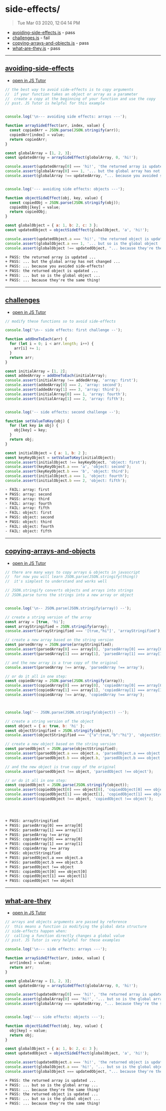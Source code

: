 # side-effects/ 

> Tue Mar 03 2020, 12:04:14 PM

* [avoiding-side-effects.js](#avoiding-side-effects) - pass
* [challenges.js](#challenges) - fail
* [copying-arrays-and-objects.js](#copying-arrays-and-objects) - pass
* [what-are-they.js](#what-are-they) - pass

---

## [avoiding-side-effects](./avoiding-side-effects.js)

* [open in JS Tutor](http://www.pythontutor.com/live.html#code=%2F%2F%20the%20best%20way%20to%20avoid%20side-effects%20is%20to%20copy%20arguments%0A%2F%2F%20%20if%20your%20function%20takes%20an%20object%20or%20array%20as%20a%20parameter%0A%2F%2F%20%20create%20a%20copy%20at%20the%20beginning%20of%20your%20function%20and%20use%20the%20copy%0A%2F%2F%20psst.%20JS%20Tutor%20is%20helpful%20for%20this%20example%0A%0A%0Aconsole.log%28'%5Cn---%20avoiding%20side%20effects%3A%20arrays%20---'%29%3B%0A%0Afunction%20arraySideEffect%28arr%2C%20index%2C%20value%29%20%7B%0A%20%20const%20copiedArr%20%3D%20JSON.parse%28JSON.stringify%28arr%29%29%3B%0A%20%20copiedArr%5Bindex%5D%20%3D%20value%3B%0A%20%20return%20copiedArr%3B%0A%7D%0A%0Aconst%20globalArray%20%3D%20%5B1%2C%202%2C%203%5D%3B%0Aconst%20updatedArray%20%3D%20arraySideEffect%28globalArray%2C%200%2C%20'hi!'%29%3B%0A%0Aconsole.assert%28updatedArray%5B0%5D%20%3D%3D%3D%20'hi!'%2C%20'the%20returned%20array%20is%20updated%20...'%29%3B%0Aconsole.assert%28globalArray%5B0%5D%20%3D%3D%3D%201%2C%20'...%20but%20the%20global%20array%20has%20not%20changed%20...'%29%3B%0Aconsole.assert%28globalArray%20!%3D%3D%20updatedArray%2C%20%22...%20because%20you%20avoided%20side-effects!%22%29%3B%0A%0A%0Aconsole.log%28'---%20avoiding%20side%20effects%3A%20objects%20---'%29%3B%0A%0Afunction%20objectSideEffect%28obj%2C%20key%2C%20value%29%20%7B%0A%20%20const%20copiedObj%20%3D%20JSON.parse%28JSON.stringify%28obj%29%29%3B%0A%20%20copiedObj%5Bkey%5D%20%3D%20value%3B%0A%20%20return%20copiedObj%3B%0A%7D%0A%0Aconst%20globalObject%20%3D%20%7B%20a%3A%201%2C%20b%3A%202%2C%20c%3A%203%20%7D%3B%0Aconst%20updatedObject%20%3D%20objectSideEffect%28globalObject%2C%20'a'%2C%20'hi!'%29%3B%0A%0Aconsole.assert%28updatedObject.a%20%3D%3D%3D%20'hi!'%2C%20'the%20returned%20object%20is%20updated%20...'%29%3B%0Aconsole.assert%28globalObject.a%20%3D%3D%3D%201%2C%20'...%20but%20so%20is%20the%20global%20object%20...'%29%3B%0Aconsole.assert%28globalObject%20!%3D%3D%20updatedObject%2C%20%22...%20because%20they're%20the%20same%20thing!%22%29%3B%0A&cumulative=false&curInstr=2&heapPrimitives=nevernest&mode=display&origin=opt-live.js&py=js&rawInputLstJSON=%5B%5D&textReferences=false)

```js
// the best way to avoid side-effects is to copy arguments
//  if your function takes an object or array as a parameter
//  create a copy at the beginning of your function and use the copy
// psst. JS Tutor is helpful for this example


console.log('\n--- avoiding side effects: arrays ---');

function arraySideEffect(arr, index, value) {
  const copiedArr = JSON.parse(JSON.stringify(arr));
  copiedArr[index] = value;
  return copiedArr;
}

const globalArray = [1, 2, 3];
const updatedArray = arraySideEffect(globalArray, 0, 'hi!');

console.assert(updatedArray[0] === 'hi!', 'the returned array is updated ...');
console.assert(globalArray[0] === 1, '... but the global array has not changed ...');
console.assert(globalArray !== updatedArray, "... because you avoided side-effects!");


console.log('--- avoiding side effects: objects ---');

function objectSideEffect(obj, key, value) {
  const copiedObj = JSON.parse(JSON.stringify(obj));
  copiedObj[key] = value;
  return copiedObj;
}

const globalObject = { a: 1, b: 2, c: 3 };
const updatedObject = objectSideEffect(globalObject, 'a', 'hi!');

console.assert(updatedObject.a === 'hi!', 'the returned object is updated ...');
console.assert(globalObject.a === 1, '... but so is the global object ...');
console.assert(globalObject !== updatedObject, "... because they're the same thing!");

```

```txt
+ PASS: the returned array is updated ...
+ PASS: ... but the global array has not changed ...
+ PASS: ... because you avoided side-effects!
+ PASS: the returned object is updated ...
+ PASS: ... but so is the global object ...
+ PASS: ... because they're the same thing!
```

---

## [challenges](./challenges.js)

* [open in JS Tutor](http://www.pythontutor.com/live.html#code=%2F%2F%20modify%20these%20functions%20so%20to%20avoid%20side-effects%0A%0Aconsole.log%28'%5Cn--%20side%20effects%3A%20first%20challenge%20--'%29%3B%0A%0Afunction%20addOneToEach%28arr%29%20%7B%0A%20%20for%20%28let%20i%20%3D%200%3B%20i%20%3C%20arr.length%3B%20i%2B%2B%29%20%7B%0A%20%20%20%20arr%5Bi%5D%20%2B%3D%201%3B%0A%20%20%7D%0A%20%20return%20arr%3B%0A%7D%0A%0Aconst%20initialArray%20%3D%20%5B1%2C%202%5D%3B%0Aconst%20addedArray%20%3D%20addOneToEach%28initialArray%29%3B%0Aconsole.assert%28initialArray%20!%3D%3D%20addedArray%2C%20'array%3A%20first'%29%3B%0Aconsole.assert%28addedArray%5B0%5D%20%3D%3D%3D%202%2C%20'array%3A%20second'%29%3B%0Aconsole.assert%28addedArray%5B1%5D%20%3D%3D%3D%203%2C%20'array%3A%20third'%29%3B%0Aconsole.assert%28initialArray%5B0%5D%20%3D%3D%3D%201%2C%20'array%3A%20fourth'%29%3B%0Aconsole.assert%28initialArray%5B1%5D%20%3D%3D%3D%202%2C%20'array%3A%20fifth'%29%3B%0A%0A%0Aconsole.log%28'--%20side%20effects%3A%20second%20challenge%20--'%29%3B%0A%0Afunction%20setValueToKey%28obj%29%20%7B%0A%20%20for%20%28let%20key%20in%20obj%29%20%7B%0A%20%20%20%20obj%5Bkey%5D%20%3D%20key%3B%0A%20%20%7D%0A%20%20return%20obj%3B%0A%7D%0A%0Aconst%20initialObject%20%3D%20%7B%20a%3A%201%2C%20b%3A%202%20%7D%3B%0Aconst%20keyKeyObject%20%3D%20setValueToKey%28initialObject%29%3B%0Aconsole.assert%28initialObject%20!%3D%3D%20keyKeyObject%2C%20'object%3A%20first'%29%3B%0Aconsole.assert%28keyKeyObject.a%20%3D%3D%3D%20'a'%2C%20'object%3A%20second'%29%3B%0Aconsole.assert%28keyKeyObject.b%20%3D%3D%3D%20'b'%2C%20'object%3A%20third'%29%3B%0Aconsole.assert%28initialObject.a%20%3D%3D%3D%201%2C%20'object%3A%20fourth'%29%3B%0Aconsole.assert%28initialObject.b%20%3D%3D%3D%202%2C%20'object%3A%20fifth'%29%3B%0A&cumulative=false&curInstr=2&heapPrimitives=nevernest&mode=display&origin=opt-live.js&py=js&rawInputLstJSON=%5B%5D&textReferences=false)

```js
// modify these functions so to avoid side-effects

console.log('\n-- side effects: first challenge --');

function addOneToEach(arr) {
  for (let i = 0; i < arr.length; i++) {
    arr[i] += 1;
  }
  return arr;
}

const initialArray = [1, 2];
const addedArray = addOneToEach(initialArray);
console.assert(initialArray !== addedArray, 'array: first');
console.assert(addedArray[0] === 2, 'array: second');
console.assert(addedArray[1] === 3, 'array: third');
console.assert(initialArray[0] === 1, 'array: fourth');
console.assert(initialArray[1] === 2, 'array: fifth');


console.log('-- side effects: second challenge --');

function setValueToKey(obj) {
  for (let key in obj) {
    obj[key] = key;
  }
  return obj;
}

const initialObject = { a: 1, b: 2 };
const keyKeyObject = setValueToKey(initialObject);
console.assert(initialObject !== keyKeyObject, 'object: first');
console.assert(keyKeyObject.a === 'a', 'object: second');
console.assert(keyKeyObject.b === 'b', 'object: third');
console.assert(initialObject.a === 1, 'object: fourth');
console.assert(initialObject.b === 2, 'object: fifth');

```

```txt
- FAIL: array: first
+ PASS: array: second
+ PASS: array: third
- FAIL: array: fourth
- FAIL: array: fifth
- FAIL: object: first
+ PASS: object: second
+ PASS: object: third
- FAIL: object: fourth
- FAIL: object: fifth
```

---

## [copying-arrays-and-objects](./copying-arrays-and-objects.js)

* [open in JS Tutor](http://www.pythontutor.com/live.html#code=%2F%2F%20there%20are%20many%20ways%20to%20copy%20arrays%20%26%20objects%20in%20javascript%0A%2F%2F%20%20for%20now%20you%20will%20learn%20JSON.parse%28JSON.stringify%28thing%29%29%0A%2F%2F%20%20it's%20simplest%20to%20understand%20and%20works%20well%0A%0A%2F%2F%20JSON.stringify%20converts%20objects%20and%20arrays%20into%20strings%0A%2F%2F%20JSON.parse%20turns%20the%20strings%20into%20a%20new%20array%20or%20object%0A%0A%0Aconsole.log%28'%5Cn--%20JSON.parse%28JSON.stringify%28array%29%29%20--'%29%3B%0A%0A%2F%2F%20create%20a%20string%20version%20of%20the%20array%0Aconst%20array%20%3D%20%5Btrue%2C%20'hi'%5D%3B%0Aconst%20arrayStringified%20%3D%20JSON.stringify%28array%29%3B%0Aconsole.assert%28arrayStringified%20%3D%3D%3D%20'%5Btrue%2C%22hi%22%5D'%2C%20'arrayStringified'%29%3B%0A%0A%2F%2F%20create%20a%20new%20array%20based%20on%20the%20string%20version%0Aconst%20parsedArray%20%3D%20JSON.parse%28arrayStringified%29%3B%0Aconsole.assert%28parsedArray%5B0%5D%20%3D%3D%3D%20array%5B0%5D%2C%20'parsedArray%5B0%5D%20%3D%3D%3D%20array%5B0%5D'%29%3B%0Aconsole.assert%28parsedArray%5B1%5D%20%3D%3D%3D%20array%5B1%5D%2C%20'parsedArray%5B1%5D%20%3D%3D%3D%20array%5B1%5D'%29%3B%0A%0A%2F%2F%20and%20the%20new%20array%20is%20a%20true%20copy%20of%20the%20original%0Aconsole.assert%28parsedArray%20!%3D%3D%20array%2C%20'parsedArray%20!%3D%3D%20array'%29%3B%0A%0A%2F%2F%20or%20do%20it%20all%20in%20one%20step%3A%0Aconst%20copiedArray%20%3D%20JSON.parse%28JSON.stringify%28array%29%29%3B%0Aconsole.assert%28copiedArray%5B0%5D%20%3D%3D%3D%20array%5B0%5D%2C%20'copiedArray%5B0%5D%20%3D%3D%3D%20array%5B0%5D'%29%3B%0Aconsole.assert%28copiedArray%5B1%5D%20%3D%3D%3D%20array%5B1%5D%2C%20'copiedArray%5B1%5D%20%3D%3D%3D%20array%5B1%5D'%29%3B%0Aconsole.assert%28copiedArray%20!%3D%3D%20array%2C%20'copiedArray%20!%3D%3D%20array'%29%3B%0A%0A%0A%0Aconsole.log%28'--%20JSON.parse%28JSON.stringify%28object%29%29%20--'%29%3B%0A%0A%2F%2F%20create%20a%20string%20version%20of%20the%20object%0Aconst%20object%20%3D%20%7B%20a%3A%20true%2C%20b%3A%20'hi'%20%7D%3B%0Aconst%20objectStringified%20%3D%20JSON.stringify%28object%29%3B%0Aconsole.assert%28objectStringified%20%3D%3D%3D%20'%7B%22a%22%3Atrue%2C%22b%22%3A%22hi%22%7D'%2C%20'objectStringified'%29%3B%0A%0A%2F%2F%20create%20a%20new%20object%20based%20on%20the%20string%20version%0Aconst%20parsedObject%20%3D%20JSON.parse%28objectStringified%29%3B%0Aconsole.assert%28parsedObject.a%20%3D%3D%3D%20object.a%2C%20'parsedObject.a%20%3D%3D%3D%20object.a'%29%3B%0Aconsole.assert%28parsedObject.b%20%3D%3D%3D%20object.b%2C%20'parsedObject.b%20%3D%3D%3D%20object.b'%29%3B%0A%0A%2F%2F%20and%20the%20new%20object%20is%20true%20copy%20of%20the%20original%0Aconsole.assert%28parsedObject%20!%3D%3D%20object%2C%20'parsedObject%20!%3D%3D%20object'%29%3B%0A%0A%2F%2F%20or%20do%20it%20all%20in%20one%20step%3A%0Aconst%20copiedObject%20%3D%20JSON.parse%28JSON.stringify%28object%29%29%3B%0Aconsole.assert%28copiedObject%5B0%5D%20%3D%3D%3D%20object%5B0%5D%2C%20'copiedObject%5B0%5D%20%3D%3D%3D%20object%5B0%5D'%29%3B%0Aconsole.assert%28copiedObject%5B1%5D%20%3D%3D%3D%20object%5B1%5D%2C%20'copiedObject%5B1%5D%20%3D%3D%3D%20object%5B1%5D'%29%3B%0Aconsole.assert%28copiedObject%20!%3D%3D%20object%2C%20'copiedObject%20!%3D%3D%20object'%29%3B%0A%0A%0A%0A%0A&cumulative=false&curInstr=2&heapPrimitives=nevernest&mode=display&origin=opt-live.js&py=js&rawInputLstJSON=%5B%5D&textReferences=false)

```js
// there are many ways to copy arrays & objects in javascript
//  for now you will learn JSON.parse(JSON.stringify(thing))
//  it's simplest to understand and works well

// JSON.stringify converts objects and arrays into strings
// JSON.parse turns the strings into a new array or object


console.log('\n-- JSON.parse(JSON.stringify(array)) --');

// create a string version of the array
const array = [true, 'hi'];
const arrayStringified = JSON.stringify(array);
console.assert(arrayStringified === '[true,"hi"]', 'arrayStringified');

// create a new array based on the string version
const parsedArray = JSON.parse(arrayStringified);
console.assert(parsedArray[0] === array[0], 'parsedArray[0] === array[0]');
console.assert(parsedArray[1] === array[1], 'parsedArray[1] === array[1]');

// and the new array is a true copy of the original
console.assert(parsedArray !== array, 'parsedArray !== array');

// or do it all in one step:
const copiedArray = JSON.parse(JSON.stringify(array));
console.assert(copiedArray[0] === array[0], 'copiedArray[0] === array[0]');
console.assert(copiedArray[1] === array[1], 'copiedArray[1] === array[1]');
console.assert(copiedArray !== array, 'copiedArray !== array');



console.log('-- JSON.parse(JSON.stringify(object)) --');

// create a string version of the object
const object = { a: true, b: 'hi' };
const objectStringified = JSON.stringify(object);
console.assert(objectStringified === '{"a":true,"b":"hi"}', 'objectStringified');

// create a new object based on the string version
const parsedObject = JSON.parse(objectStringified);
console.assert(parsedObject.a === object.a, 'parsedObject.a === object.a');
console.assert(parsedObject.b === object.b, 'parsedObject.b === object.b');

// and the new object is true copy of the original
console.assert(parsedObject !== object, 'parsedObject !== object');

// or do it all in one step:
const copiedObject = JSON.parse(JSON.stringify(object));
console.assert(copiedObject[0] === object[0], 'copiedObject[0] === object[0]');
console.assert(copiedObject[1] === object[1], 'copiedObject[1] === object[1]');
console.assert(copiedObject !== object, 'copiedObject !== object');





```

```txt
+ PASS: arrayStringified
+ PASS: parsedArray[0] === array[0]
+ PASS: parsedArray[1] === array[1]
+ PASS: parsedArray !== array
+ PASS: copiedArray[0] === array[0]
+ PASS: copiedArray[1] === array[1]
+ PASS: copiedArray !== array
+ PASS: objectStringified
+ PASS: parsedObject.a === object.a
+ PASS: parsedObject.b === object.b
+ PASS: parsedObject !== object
+ PASS: copiedObject[0] === object[0]
+ PASS: copiedObject[1] === object[1]
+ PASS: copiedObject !== object
```

---

## [what-are-they](./what-are-they.js)

* [open in JS Tutor](http://www.pythontutor.com/live.html#code=%2F%2F%20arrays%20and%20objects%20arguments%20are%20passed%20by%20reference%0A%2F%2F%20%20this%20means%20a%20function%20is%20modifying%20the%20global%20data%20structure%0A%2F%2F%20side-effects%20happen%20when%3A%0A%2F%2F%20%20calling%20a%20function%20directly%20changes%20a%20global%20value%0A%2F%2F%20psst.%20JS%20Tutor%20is%20very%20helpful%20for%20these%20examples%0A%0Aconsole.log%28'%5Cn---%20side%20effects%3A%20arrays%20---'%29%3B%0A%0Afunction%20arraySideEffect%28arr%2C%20index%2C%20value%29%20%7B%0A%20%20arr%5Bindex%5D%20%3D%20value%3B%0A%20%20return%20arr%3B%0A%7D%0A%0Aconst%20globalArray%20%3D%20%5B1%2C%202%2C%203%5D%3B%0Aconst%20updatedArray%20%3D%20arraySideEffect%28globalArray%2C%200%2C%20'hi!'%29%3B%0A%0Aconsole.assert%28updatedArray%5B0%5D%20%3D%3D%3D%20'hi!'%2C%20'the%20returned%20array%20is%20updated%20...'%29%3B%0Aconsole.assert%28globalArray%5B0%5D%20%3D%3D%3D%20'hi!'%2C%20'...%20but%20so%20is%20the%20global%20array%20...'%29%3B%0Aconsole.assert%28globalArray%20%3D%3D%3D%20updatedArray%2C%20%22...%20because%20they're%20the%20same%20thing!%22%29%3B%0A%0A%0Aconsole.log%28'---%20side%20effects%3A%20objects%20---'%29%3B%0A%0Afunction%20objectSideEffect%28obj%2C%20key%2C%20value%29%20%7B%0A%20%20obj%5Bkey%5D%20%3D%20value%3B%0A%20%20return%20obj%3B%0A%7D%0A%0Aconst%20globalObject%20%3D%20%7B%20a%3A%201%2C%20b%3A%202%2C%20c%3A%203%20%7D%3B%0Aconst%20updatedObject%20%3D%20objectSideEffect%28globalObject%2C%20'a'%2C%20'hi!'%29%3B%0A%0Aconsole.assert%28updatedObject.a%20%3D%3D%3D%20'hi!'%2C%20'the%20returned%20object%20is%20updated%20...'%29%3B%0Aconsole.assert%28globalObject.a%20%3D%3D%3D%20'hi!'%2C%20'...%20but%20so%20is%20the%20global%20object%20...'%29%3B%0Aconsole.assert%28globalObject%20%3D%3D%3D%20updatedObject%2C%20%22...%20because%20they're%20the%20same%20thing!%22%29%3B%0A&cumulative=false&curInstr=2&heapPrimitives=nevernest&mode=display&origin=opt-live.js&py=js&rawInputLstJSON=%5B%5D&textReferences=false)

```js
// arrays and objects arguments are passed by reference
//  this means a function is modifying the global data structure
// side-effects happen when:
//  calling a function directly changes a global value
// psst. JS Tutor is very helpful for these examples

console.log('\n--- side effects: arrays ---');

function arraySideEffect(arr, index, value) {
  arr[index] = value;
  return arr;
}

const globalArray = [1, 2, 3];
const updatedArray = arraySideEffect(globalArray, 0, 'hi!');

console.assert(updatedArray[0] === 'hi!', 'the returned array is updated ...');
console.assert(globalArray[0] === 'hi!', '... but so is the global array ...');
console.assert(globalArray === updatedArray, "... because they're the same thing!");


console.log('--- side effects: objects ---');

function objectSideEffect(obj, key, value) {
  obj[key] = value;
  return obj;
}

const globalObject = { a: 1, b: 2, c: 3 };
const updatedObject = objectSideEffect(globalObject, 'a', 'hi!');

console.assert(updatedObject.a === 'hi!', 'the returned object is updated ...');
console.assert(globalObject.a === 'hi!', '... but so is the global object ...');
console.assert(globalObject === updatedObject, "... because they're the same thing!");

```

```txt
+ PASS: the returned array is updated ...
+ PASS: ... but so is the global array ...
+ PASS: ... because they're the same thing!
+ PASS: the returned object is updated ...
+ PASS: ... but so is the global object ...
+ PASS: ... because they're the same thing!
```

